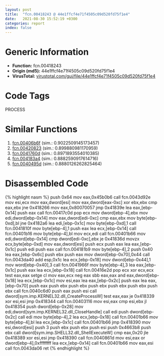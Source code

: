 ```yaml
---
layout: post
title:  "fcn.00418243 @ 44e1ffcf4e71f4505c09d520fd75f1e4"
date:   2021-08-30 15:52:19 +0300
categories: report
index: false
---
```


# Generic Information
- **Function:** fcn.00418243
- **Origin (md5):** 44e1ffcf4e71f4505c09d520fd75f1e4
- **VirusTotal:** [virustotal.com/gui/file/44e1ffcf4e71f4505c09d520fd75f1e4][virustotal_ref]

# Code Tags
<span class="tag" id="PROCESS">PROCESS</span>


# Similar Functions

1. [fcn.00406b6f][similar_1_ref] (sim.: 0.9022509145173457)
2. [fcn.00420823][similar_2_ref] (sim.: 0.899880981170959)
3. [fcn.0041760d][similar_3_ref] (sim.: 0.8971893554010385)
4. [fcn.004183a4][similar_4_ref] (sim.: 0.8882590917614716)
5. [fcn.0040495d][similar_5_ref] (sim.: 0.8880126262825464)


# Disassembled Code

{% highlight nasm %}
push 0x64
mov eax,0x45b0b6
call fcn.0043d92e
mov esi,ecx
mov eax,dword[esi]
mov eax,dword[eax-0xc]
xor ebx,ebx
cmp eax,ebx
jne 0x418266
mov eax,0x80070057
jmp 0x41839e
lea eax,[ebp-0x14]
push eax
call fcn.00417c0d
pop ecx
mov dword[ebp-4],ebx
mov edi,dword[ebp-0x14]
mov eax,dword[edi-0xc]
cmp eax,ebx
mov byte[ebp-0xd],bl
jne 0x4182a6
lea edi,[ebp-0x1c]
mov byte[ebp-0xd],1
call fcn.0041810f
mov byte[ebp-4],1
push eax
lea ecx,[ebp-0x14]
call fcn.00401b16
mov byte[ebp-4],bl
mov ecx,edi
call fcn.00401b66
mov edi,dword[ebp-0x14]
cmp dword[edi-0xc],ebx
je 0x41836d
movzx ecx,byte[ebp-0xd]
mov eax,dword[esi]
push ecx
push eax
lea eax,[ebp-0x1c]
push edi
push eax
call fcn.004181b9
mov byte[ebp-4],2
push 0x40
lea eax,[ebp-0x6c]
push ebx
push eax
mov dword[ebp-0x70],0x44
call fcn.0043da40
add esp,0x1c
lea ecx,[ebp-0x18]
mov dword[ebp-0x44],1
mov word[ebp-0x40],3
call fcn.0041966f
mov byte[ebp-4],3
lea eax,[ebp-0x1c]
push eax
lea ecx,[ebp-0x18]
call fcn.00416e2d
pop ecx
xor ecx,ecx
test eax,eax
setge cl
mov eax,ecx
neg eax
sbb eax,eax
and eax,dword[ebp-0x18]
lea ecx,[ebp-0x1c]
mov esi,eax
lea eax,[ebp-0x2c]
push eax
lea eax,[ebp-0x70]
push eax
push ebx
push ebx
push ebx
push ebx
push ebx
push ebx
call fcn.0040c6d0
push eax
push esi
call dword[sym.imp.KERNEL32.dll_CreateProcessW]
test eax,eax
je 0x418339
xor esi,esi
jmp 0x418344
call fcn.00403116
mov esi,eax
cmp esi,ebx
jl 0x418354
push dword[ebp-0x28]
mov edi,dword[sym.imp.KERNEL32.dll_CloseHandle]
call edi
push dword[ebp-0x2c]
call edi
mov byte[ebp-4],2
lea ecx,[ebp-0x18]
call fcn.00401b66
mov byte[ebp-4],bl
lea ecx,[ebp-0x1c]
call fcn.00401b66
jmp 0x418390
mov esi,dword[esi]
push 3
push ebx
push ebx
push esi
push 0x4663b8
push ebx
call dword[sym.imp.SHELL32.dll_ShellExecuteW]
cmp eax,0x20
jle 0x418389
xor esi,esi
jmp 0x418390
call fcn.0040861d
mov esi,eax
or dword[ebp-4],0xffffffff
lea ecx,[ebp-0x14]
call fcn.00401b66
mov eax,esi
call fcn.0043da06
ret
{% endhighlight %}


[similar_1_ref]: /report/fcn.00406b6f@69b3c79878674ea715338a112bb5caa6
[similar_2_ref]: /report/fcn.00420823@b3771987fba16f4fba07d1109ec72c76
[similar_3_ref]: /report/fcn.0041760d@44e1ffcf4e71f4505c09d520fd75f1e4
[similar_4_ref]: /report/fcn.004183a4@44e1ffcf4e71f4505c09d520fd75f1e4
[similar_5_ref]: /report/fcn.0040495d@418e0921f3a9bd4f5bc0dcc59623b5a1
[virustotal_ref]: https://www.virustotal.com/gui/file/44e1ffcf4e71f4505c09d520fd75f1e4